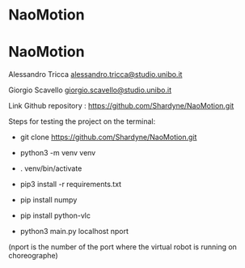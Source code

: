 # NaoMotion
# NaoMotion
Alessandro Tricca
alessandro.tricca@studio.unibo.it

Giorgio Scavello
giorgio.scavello@studio.unibo.it

Link Github repository : https://github.com/Shardyne/NaoMotion.git

Steps for testing the project on the terminal:

- git clone https://github.com/Shardyne/NaoMotion.git

- python3 -m venv venv

- . venv/bin/activate

- pip3 install -r requirements.txt

- pip install numpy

- pip install python-vlc

- python3 main.py localhost nport

(nport is the number of the port where the virtual robot is running on choreographe)